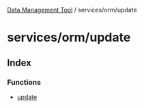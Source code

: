 [Data Management Tool](../../../index.md) / services/orm/update

# services/orm/update

## Index

### Functions

- [update](functions/update.md)
